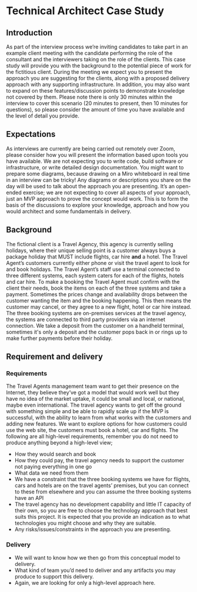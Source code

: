 # Technical Architect Case Study

## Introduction

As part of the interview process we’re inviting candidates to take part in an example client meeting with the candidate performing the role of the consultant and the interviewers taking on the role of the clients.  This case study will provide you with the background to the potential piece of work for the fictitious client.  During the meeting we expect you to present the approach you are suggesting for the clients, along with a proposed delivery approach with any supporting infrastructure. In addition, you may also want to expand on these features/discussion points to demonstrate knowledge not covered by them.  Please note there is only 30 minutes within the interview to cover this scenario (20 minutes to present, then 10 minutes for questions), so please consider the amount of time you have available and the level of detail you provide.

## Expectations

As interviews are currently are being carried out remotely over Zoom, please consider how you will present the information based upon tools you have available.  We are not expecting you to write code, build software or infrastructure, or write detailed design documentation. You might want to prepare some diagrams, because drawing on a Miro whiteboard in real time in an interview can be tricky!  Any diagrams or descriptions you share on the day will be used to talk about the approach you are presenting. It’s an open-ended exercise; we are not expecting to cover all aspects of your approach, just an MVP approach to prove the concept would work. This is to form the basis of the discussions to explore your knowledge, approach and how you would architect and some fundamentals in delivery.

## Background

The fictional client is a Travel Agency, this agency is currently selling holidays, where their unique selling point is a customer always buys a package holiday that MUST include flights, car hire **and** a hotel.  The Travel Agent’s customers currently either phone or visit the travel agent to look for and book holidays.  The Travel Agent’s staff use a terminal connected to three different systems, each system caters for each of the flights, hotels and car hire.  To make a booking the Travel Agent must confirm with the client their needs, book the items on each of the three systems and take a payment. Sometimes the prices change and availability drops between the customer wanting the item and the booking happening. This then means the customer may cancel, or they agree to a new flight, hotel or car hire instead.  The three booking systems are on-premises services at the travel agency, the systems are connected to third party providers via an internet connection.  We take a deposit from the customer on a handheld terminal, sometimes it's only a deposit and the customer pops back in or rings up to make further payments before their holiday.

## Requirement and delivery

### Requirements

The Travel Agents management team want to get their presence on the Internet, they believe they’ve got a model that would work well but they have no idea of the market uptake, it could be small and local, or national, maybe even international.  The travel agency wants to get off the ground with something simple and be able to rapidly scale up if the MVP is successful, with the ability to learn from what works with the customers and adding new features.  We want to explore options for how customers could use the web site, the customers must book a hotel, car and flights.  The following are all high-level requirements, remember you do not need to produce anything beyond a high-level view;

- How they would search and book
- How they could pay, the travel agency needs to support the customer not paying everything in one go
- What data we need from them
- We have a constraint that the three booking systems we have for flights, cars and hotels are on the travel agents’ premises, but you can connect to these from elsewhere and you can assume the three booking systems have an API
- The travel agency has no development capability and little IT capacity of their own, so you are free to choose the technology approach that best suits this project. It is expected that you provide an indication as to what technologies you might choose and why they are suitable.
- Any risks/issues/constraints in the approach you are presenting.

### Delivery

- We will want to know how we then go from this conceptual model to delivery.
- What kind of team you’d need to deliver and any artifacts you may produce to support this delivery.
- Again, we are looking for only a high-level approach here.

